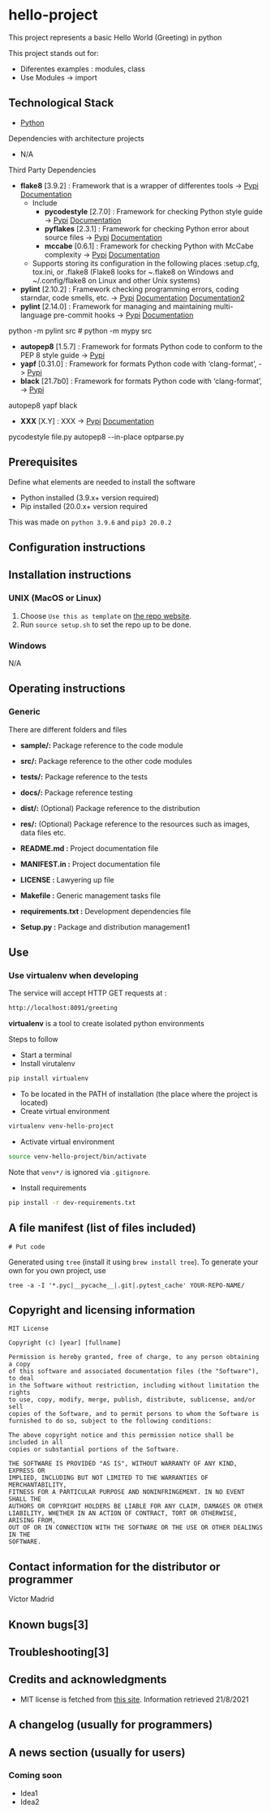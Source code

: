 # hello-project

This project represents a basic Hello World (Greeting) in python

This project stands out for:

* Diferentes examples : modules, class
* Use Modules -> import





## Technological Stack

* [Python](https://www.python.org/)

Dependencies with architecture projects

* N/A

Third Party Dependencies

* **flake8** [3.9.2] : Framework that is a wrapper of differentes tools -> [Pypi](https://pypi.org/project/flake8/) [Documentation](https://flake8.pycqa.org/en/latest/index.html#quickstart)
    * Include 
        * **pycodestyle** [2.7.0] : Framework for checking Python style guide -> [Pypi](https://pypi.org/project/pycodestyle/) [Documentation](https://www.python.org/dev/peps/pep-0008/)
        * **pyflakes** [2.3.1] : Framework for checking Python error about source files -> [Pypi](https://pypi.org/project/pyflakes/) [Documentation](https://github.com/PyCQA/pyflakes)
        * **mccabe** [0.6.1] : Framework for checking Python with McCabe complexity -> [Pypi](https://pypi.org/project/mccabe/) [Documentation](https://github.com/pycqa/mccabe)
    * Supports storing its configuration in the following places :setup.cfg, tox.ini, or .flake8 (Flake8 looks for ~\.flake8 on Windows and ~/.config/flake8 on Linux and other Unix systems)
* **pylint** [2.10.2] : Framework checking programming errors, coding starndar, code smells, etc. -> [Pypi](https://pypi.org/project/pylint/) [Documentation](https://github.com/PyCQA/pylint) [Documentation2](http://pylint.pycqa.org/en/latest/)
* **pylint** [2.14.0] : Framework for managing and maintaining multi-language pre-commit hooks -> [Pypi](https://pypi.org/project/pre-commit/) [Documentation](https://pre-commit.com/)

python -m pylint src
	# python -m mypy src







* **autopep8** [1.5.7] : Framework for formats Python code to conform to the PEP 8 style guide -> [Pypi](https://pypi.org/project/autopep8/)
* **yapf** [0.31.0] : Framework for formats Python code with ‘clang-format’, -> [Pypi](https://pypi.org/project/yapf/)
* **black** [21.7b0] : Framework for formats Python code with ‘clang-format’, -> [Pypi](https://pypi.org/project/yapf/)




autopep8
yapf
black

* **XXX** [X.Y] : XXX -> [Pypi](XXX) [Documentation](XXX)


pycodestyle file.py
autopep8 --in-place optparse.py


## Prerequisites

Define what elements are needed to install the software

* Python installed (3.9.x+ version required)
* Pip installed  (20.0.x+ version required

This was made on `python 3.9.6` and `pip3 20.0.2`





## Configuration instructions




## Installation instructions

### UNIX (MacOS or Linux)

1. Choose `Use this as template` on [the repo website](xxx).
2. Run `source setup.sh` to set the repo up to be done.

### Windows

N/A





## Operating instructions

### Generic 

There are different folders and files

- **sample/:** Package reference to the code module
- **src/:** Package reference to the other code modules
- **tests/:** Package reference to the tests
- **docs/:** Package reference testing
- **dist/:** (Optional) Package reference to the distribution
- **res/:** (Optional) Package reference to the resources such as images, data files etc.


- **README.md :** Project documentation file
- **MANIFEST.in :** Project documentation file
- **LICENSE :** Lawyering up file
- **Makefile :** Generic management tasks file
- **requirements.txt :** Development dependencies file
- **Setup.py :** Package and distribution management1




## Use


### Use virtualenv when developing

The service will accept HTTP GET requests at :

```bash
http://localhost:8091/greeting
```


**virtualenv** is a tool to create isolated python environments

Steps to follow

* Start a terminal
* Install virutalenv

```bash
pip install virtualenv
```

* To be located in the PATH of installation (the place where the project is located)
* Create virtual environment

```bash
virtualenv venv-hello-project
```

* Activate virtual environment

```bash
source venv-hello-project/bin/activate
```

Note that ``venv*/`` is ignored via ``.gitignore``.

* Install requirements

```bash
pip install -r dev-requirements.txt
```






## A file manifest (list of files included)

```
# Put code
```

Generated using `tree` (install it using `brew install tree`). To generate your own for you own project, use

``tree -a -I '*.pyc|__pycache__|.git|.pytest_cache' YOUR-REPO-NAME/``



## Copyright and licensing information

```
MIT License

Copyright (c) [year] [fullname]

Permission is hereby granted, free of charge, to any person obtaining a copy
of this software and associated documentation files (the "Software"), to deal
in the Software without restriction, including without limitation the rights
to use, copy, modify, merge, publish, distribute, sublicense, and/or sell
copies of the Software, and to permit persons to whom the Software is
furnished to do so, subject to the following conditions:

The above copyright notice and this permission notice shall be included in all
copies or substantial portions of the Software.

THE SOFTWARE IS PROVIDED "AS IS", WITHOUT WARRANTY OF ANY KIND, EXPRESS OR
IMPLIED, INCLUDING BUT NOT LIMITED TO THE WARRANTIES OF MERCHANTABILITY,
FITNESS FOR A PARTICULAR PURPOSE AND NONINFRINGEMENT. IN NO EVENT SHALL THE
AUTHORS OR COPYRIGHT HOLDERS BE LIABLE FOR ANY CLAIM, DAMAGES OR OTHER
LIABILITY, WHETHER IN AN ACTION OF CONTRACT, TORT OR OTHERWISE, ARISING FROM,
OUT OF OR IN CONNECTION WITH THE SOFTWARE OR THE USE OR OTHER DEALINGS IN THE
SOFTWARE.
```



## Contact information for the distributor or programmer

Víctor Madrid



## Known bugs[3]





## Troubleshooting[3]





## Credits and acknowledgments

- MIT license is fetched from [this site](https://choosealicense.com/licenses/mit/). Information retrieved 21/8/2021





## A changelog (usually for programmers)





## A news section (usually for users)






### Coming soon

- Idea1
- Idea2

